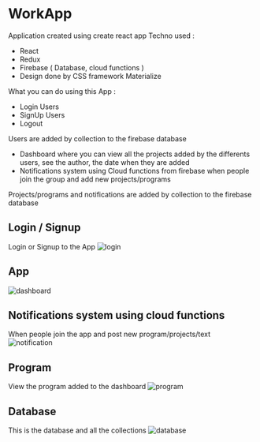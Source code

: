 # WorkApp

Application created using create react app
Techno used : 
- React
- Redux 
- Firebase ( Database, cloud functions )
- Design done by CSS framework Materialize 

What you can do using this App :
- Login Users
- SignUp Users
- Logout

Users are added by collection to the firebase database 

- Dashboard where you can view all the projects added by the differents users, see the author, the date when they are added
- Notifications system using Cloud functions from firebase when people join the group and add new projects/programs

Projects/programs and notifications are added by collection to the firebase database 


## Login / Signup 
Login or Signup to the App 
![login](https://i.imgur.com/3XkzZqZ.png)

## App 
![dashboard](https://i.imgur.com/pzin0Ax.jpg)

## Notifications system using cloud functions 
When people join the app and post new program/projects/text
![notification](https://i.imgur.com/jMHeEmn.png)

## Program 
View the program added to the dashboard 
![program](https://i.imgur.com/mSUrnVt.png)


## Database
This is the database and all the collections 
![database](https://i.imgur.com/8U53aAA.png)







